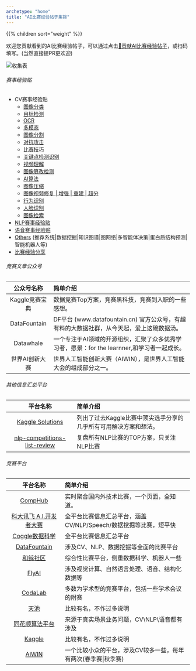 ```yaml
---
archetype: "home"
title: "AI比赛经验帖子集锦"
---
```

 
{{% children sort="weight" %}}
 
欢迎您贡献看到的AI比赛经验帖子，可以通过点击[🌈贡献AI比赛经验帖子](https://www.wjx.cn/vm/PRivSRh.aspx#)，或扫码填写。(当然直接提PR更欢迎)

![收集表](https://user-images.githubusercontent.com/28639377/222939092-5e118d92-0010-4ee1-870a-5891d6b07e66.png?width=15vw)


###### 赛事经验贴
- CV赛事经验贴
  - [图像分类](./CV/图像分类.md)
  - [目标检测](./CV/目标检测.md)
  - [OCR](./CV/OCR.md)
  - [多模态](./CV/多模态.md)
  - [图像分割](./CV/图像分割.md)
  - [对抗攻击](./CV/对抗攻击.md)
  - [比赛技巧](./CV/比赛技巧.md)
  - [关键点检测识别](./CV/关键点检测识别.md)
  - [视频理解](./CV/视频理解.md)
  - [图像篡改检测](./CV/图像篡改检测.md)
  - [AI算法](./CV/AI算法.md)
  - [图像压缩](./CV/图像压缩.md)
  - [图像视频修复 | 增强 | 重建 | 超分](./CV/图像视频修复_增强_重建_超分.md)
  - [行为识别](./CV/行为识别.md)
  - [人脸识别](./CV/人脸识别.md)
  - [图像检索](./CV/图像检索.md)
- [NLP赛事经验贴](./NLP.md)
- [语音赛事经验贴](./Speech.md)
- [Others](./Others.md) (推荐系统|数据挖掘|知识图谱|图网络|多智能体决策|蛋白质结构预测|智能机器人等)
- [比赛经验分享](./Interview.md)


###### 竞赛文章公众号
| **公众号名称** | **简单介绍** |
|:---:|:---|
|Kaggle竞赛宝典| 数据竞赛Top方案，竞赛黑科技，竞赛到入职的一些感想。|
| DataFountain | DF平台 \(www\.datafountain\.cn\) 官方公众号，有趣有料的大数据社群，从今天起，爱上这碗数据汤。|
| Datawhale | 一个专注于AI领域的开源组织，汇聚了众多优秀学习者，愿景：for the learnner,和学习者一起成长。|
| 世界AI创新大赛 | 世界人工智能创新大赛（AIWIN），是世界人工智能大会的组成部分之一。|

###### 其他信息汇总平台
| **平台名称** | **简单介绍** |
|:---:|:---|
|[Kaggle Solutions](https://farid.one/kaggle-solutions/)|列出了过去Kaggle比赛中顶尖选手分享的几乎所有可用解决方案和想法。|
|[nlp-competitions-list-review](https://github.com/zhpmatrix/nlp-competitions-list-review)|复盘所有NLP比赛的TOP方案，只关注NLP比赛|

###### 竞赛平台
| **平台名称** | **简单介绍** |
|:---:|:---|
|[CompHub](https://comphub.notion.site/comphub/CompHub-c353e310c8f84846ace87a13221637e8) | 实时聚合国内外技术比赛，一个页面，全知道。 |
|[科大讯飞 A\.I\.开发者大赛](https://challenge.xfyun.cn/) | 全平台比赛信息汇总平台，涵盖CV/NLP/Speech/数据挖掘等比赛，短平快 |
| [Coggle数据科学](https://coggle.club/) | 全平台比赛信息汇总平台 |
| [DataFountain](https://www.datafountain.cn/competitions) | 涉及CV、NLP、数据挖掘等全面的比赛平台 |
| [和鲸社区](https://www.heywhale.com/home/competitions) | 综合性比赛平台，侧重数据科学、机器人一些 |
| [FlyAI](https://www.flyai.com/) | 涉及视觉计算、自然语言处理、语音、结构化数据等 |
| [CodaLab](https://competitions.codalab.org/competitions) | 多数为学术型的竞赛平台，包括一些学术会议的附赛 |
| [天池](https://tianchi.aliyun.com/competition/gameList/activeList) | 比较有名，不作过多说明 |
| [同花顺算法平台](http://contest.aicubes.cn/#/) | 来源于真实场景业务问题，CV\\NLP\\语音都有涉及 |
| [Kaggle](https://www.kaggle.com/competitions) | 比较有名，不作过多说明 |
| [AIWIN](http://ailab.aiwin.org.cn/competitions/) | 一个比较小众的平台，涉及CV较多一些，每年有两次\(春季赛\|秋季赛\) |
